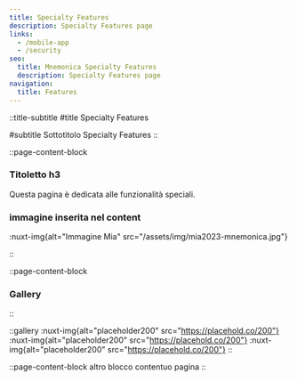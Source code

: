 ```yaml
---
title: Specialty Features
description: Specialty Features page
links:
  - /mobile-app
  - /security
seo:
  title: Mnemonica Specialty Features
  description: Specialty Features page
navigation:
  title: Features
---
```


::title-subtitle
#title 
Specialty Features

#subtitle
Sottotitolo Specialty Features
::

::page-content-block
### Titoletto h3

Questa pagina è dedicata alle funzionalità speciali.

### immagine inserita nel content

:nuxt-img{alt="Immagine Mia" src="/assets/img/mia2023-mnemonica.jpg"}

::

::page-content-block
###  Gallery
::

::gallery
:nuxt-img{alt="placeholder200" src="https://placehold.co/200"}
:nuxt-img{alt="placeholder200" src="https://placehold.co/200"}
:nuxt-img{alt="placeholder200" src="https://placehold.co/200"}
::

::page-content-block
altro blocco contentuo pagina
::

